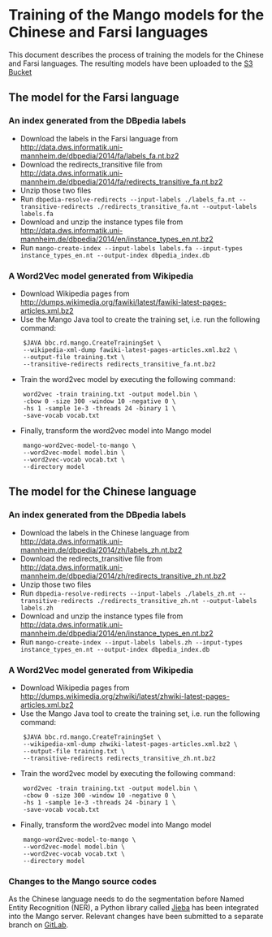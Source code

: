 # Training of the Mango models for the Chinese and Farsi languages

This document describes the process of training the models for the Chinese and Farsi languages. The resulting models have been uploaded to the [S3 Bucket](https://s3.amazonws.com/newslabs-mango)

## The model for the Farsi language

### An index generated from the DBpedia labels

- Download the labels in the Farsi language from http://data.dws.informatik.uni-mannheim.de/dbpedia/2014/fa/labels_fa.nt.bz2
- Download the redirects_transitive file from http://data.dws.informatik.uni-mannheim.de/dbpedia/2014/fa/redirects_transitive_fa.nt.bz2
- Unzip those two files
- Run `dbpedia-resolve-redirects --input-labels ./labels_fa.nt --transitive-redirects ./redirects_transitive_fa.nt --output-labels labels.fa`
- Download and unzip the instance types file from http://data.dws.informatik.uni-mannheim.de/dbpedia/2014/en/instance_types_en.nt.bz2
- Run `mango-create-index --input-labels labels.fa --input-types instance_types_en.nt --output-index dbpedia_index.db`

### A Word2Vec model generated from Wikipedia

- Download Wikipedia pages from http://dumps.wikimedia.org/fawiki/latest/fawiki-latest-pages-articles.xml.bz2
- Use the Mango Java tool to create the training set, i.e. run the following command:

```
    $JAVA bbc.rd.mango.CreateTrainingSet \
    --wikipedia-xml-dump fawiki-latest-pages-articles.xml.bz2 \
    --output-file training.txt \
    --transitive-redirects redirects_transitive_fa.nt.bz2
```

- Train the word2vec model by executing the following command:

```
    word2vec -train training.txt -output model.bin \
    -cbow 0 -size 300 -window 10 -negative 0 \
    -hs 1 -sample 1e-3 -threads 24 -binary 1 \
    -save-vocab vocab.txt
```

- Finally, transform the word2vec model into Mango model

```
    mango-word2vec-model-to-mango \
    --word2vec-model model.bin \
    --word2vec-vocab vocab.txt \
    --directory model
```


## The model for the Chinese language

### An index generated from the DBpedia labels

- Download the labels in the Chinese language from http://data.dws.informatik.uni-mannheim.de/dbpedia/2014/zh/labels_zh.nt.bz2
- Download the redirects_transitive file from http://data.dws.informatik.uni-mannheim.de/dbpedia/2014/zh/redirects_transitive_zh.nt.bz2
- Unzip those two files
- Run `dbpedia-resolve-redirects --input-labels ./labels_zh.nt --transitive-redirects ./redirects_transitive_zh.nt --output-labels labels.zh`
- Download and unzip the instance types file from http://data.dws.informatik.uni-mannheim.de/dbpedia/2014/en/instance_types_en.nt.bz2
- Run `mango-create-index --input-labels labels.zh --input-types instance_types_en.nt --output-index dbpedia_index.db`

### A Word2Vec model generated from Wikipedia

- Download Wikipedia pages from http://dumps.wikimedia.org/zhwiki/latest/zhwiki-latest-pages-articles.xml.bz2
- Use the Mango Java tool to create the training set, i.e. run the following command:

```
    $JAVA bbc.rd.mango.CreateTrainingSet \
    --wikipedia-xml-dump zhwiki-latest-pages-articles.xml.bz2 \
    --output-file training.txt \
    --transitive-redirects redirects_transitive_zh.nt.bz2
```

- Train the word2vec model by executing the following command:

```
    word2vec -train training.txt -output model.bin \
    -cbow 0 -size 300 -window 10 -negative 0 \
    -hs 1 -sample 1e-3 -threads 24 -binary 1 \
    -save-vocab vocab.txt
```

- Finally, transform the word2vec model into Mango model

```
    mango-word2vec-model-to-mango \
    --word2vec-model model.bin \
    --word2vec-vocab vocab.txt \
    --directory model
```

### Changes to the Mango source codes

As the Chinese language needs to do the segmentation before Named Entity Recognition (NER), a Python library called [Jieba](https://github.com/fxsjy/jieba) has been integrated into the Mango server. Relevant changes have been submitted to a separate branch on [GitLab](http://gitlab.prototype0.net/yves.raimond/abcip_mango/tree/chinese).
